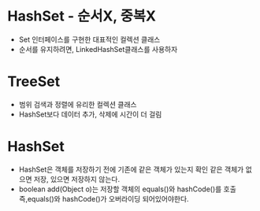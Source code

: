 # HashSet - 순서X, 중복X
- Set 인터페이스를 구현한 대표적인 컬렉션 클래스
- 순서를 유지하려면, LinkedHashSet클래스를 사용하자

# TreeSet
- 범위 검색과 정렬에 유리한 컬렉션 클래스
- HashSet보다 데이터 추가, 삭제에 시간이 더 걸림

# HashSet
- HashSet은 객체를 저장하기 전에 기존에 같은 객체가 있는지 확인
같은 객체가 없으면 저장, 있으면 저장하지 않는다.
- boolean add(Object o)는 저장할 객체의 equals()와 hashCode()를 호출 즉,equals()와 hashCode()가 오버라이딩 되어있어야한다.





